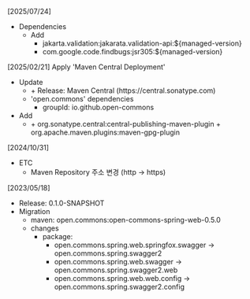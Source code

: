 [2025/07/24]
- Dependencies
  + Add
    + jakarta.validation:jakarata.validation-api:${managed-version}
    + com.google.code.findbugs:jsr305:${managed-version}

[2025/02/21]
Apply 'Maven Central Deployment'

- Update
  + <deploymentManagement>
    + Release: Maven Central (https://central.sonatype.com)
  + 'open.commons' dependencies 
    + groupId: io.github.open-commons
- Add
  + <build>
    + org.sonatype.central:central-publishing-maven-plugin
    + org.apache.maven.plugins:maven-gpg-plugin

[2024/10/31]
- ETC
  + Maven Repository 주소 변경 (http -> https)
  
[2023/05/18]
- Release: 0.1.0-SNAPSHOT
- Migration
  + maven: open.commons:open-commons-spring-web-0.5.0
  + changes
    - package:
      + open.commons.spring.web.springfox.swagger -> open.commons.spring.swagger2
      + open.commons.spring.web.swagger -> open.commons.spring.swagger2.web
      + open.commons.spring.web.web.config -> open.commons.spring.swagger2.config

